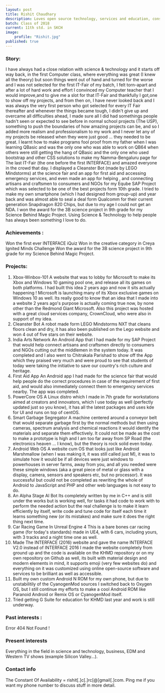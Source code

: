 ```yaml
---
layout: post
title: Rishit Chaudhary
description: Loves open source technology, services and education, constantly evolving and the ultimate perfectionist
batch: Class of 2018
current: 11th std. in SKCH
image: 
    profile: "Rishit.jpg"
published: true
---
```


### Story: 

I have always had a close relation with science & technology and it starts off way back, in the first Computer class, where everything was great (I knew all the theory) but soon things went out of hand and turned for the worse and I was not selected for the first IT-Fair of my batch, I felt torn-apart and after a lot of hard work and effort I convinced my Computer teacher that I would improve,and to give me a slot for that IT-Fair and thankfully I got,one to show off my projects, and from then on, I have never looked back and I was always the very first person who got selected for every IT Fair thereafter and whenever the things became tough, I didn't give up and overcame all difficulties ahead, I made sure all I did had somethings people hadn't seen or expected to see before in normal school projects (The USP), something to push the boundaries of how amazing projects can be, and so I added more realism and professionalism to my work and I never let any of my projects be released when they were just good ... they needed to be great.  I learnt how to make programs fool proof from my father when I was learning QBasic and was the only one who was able to work on QB64 when others were still getting the hang of QBasic and the only one who used bootstrap and other CSS solutions to make my Namma-Bengaluru page for The last IT-Fair (the one before the first INTERFACE) and amazed everyone in the crowd that day. I displayed a Cleanster Bot (made by LEGO Mindstorms) at the science fair and an app for first aid and accessing emergency services, and even made an app for helping , and connecting artisans and craftsmen to consumers and NGOs for my Eqube SAP Project which was selected to be one of the best projects form 10th grade. I tried to make my own smartphone (which I had designed from group-up) and year back and was almost able to seal a deal form Qualcomm for their current generation Snapdragon 820 Chips, but due to my age I could not get an NDA. I won the award for the 3B science project in 9th grade for my Science Behind Magic Project. Using Science & Technology to help people has always been something I love to do.

### Achievements : 

Won the first ever INTERFACE iQuiz
Won in the creative category in Creya Ignited Minds Challenge
Won the award for the 3B science project in 9th grade for my Science Behind Magic Project.

### Projects: 

1. Xbox-Winbox-101
A website that was to lobby for Microsoft to make its Xbox and Windows 10 gaming pool one, and release all its games on both platforms. I had built this idea 2 years ago and now it sits actually happening ! Microsoft is launching many of its Xbox exclusive games on Windows 10 as well. Its really good to know that an idea that I made into a website 2 years ago's purpose is actually coming true now, by none other than the Redmond Giant Microsoft. Also this project was hosted with a great cloud services company, CrownCloud, who were also in support of my idea.
2. Cleanster Bot
A robot made form LEGO Mindstorms NXT that cleans floors clean and dry, it has also been published on the Lego website and won 4 out of five stars on their website.
3. India Arts Network
An Android App that I had made for my SAP Project that would help connect artisans and craftsmen directly to consumers and NGOs cutting out the middlemen in the system today. It was completed and I also went to Chitrakala Parishad to show off the App which they praised very much and were proud to see that students of today were taking the initiative to save our country's rich culture and heritage.
4. First Aid App
An Android app I had made for the science fair that would help people do the correct procedures in case of the requirement of first aid, and would also immediately connect them to emergency services nearby. The app was completed.
5. PowerCore OS 
A Linux distro which I made in 7th grade for workstations aimed at creators and innovators, which I use today as well (perfectly updated just so you know), it has all the latest packages and uses kde for UI and runs on top of centOS.
5. Smart Garbage Segregator
A machine centered around a conveyor belt that would separate garbage first by the normal methods but then using cameras, spectrum analysis and chemical reactions it would identify the materials and separate them effectively. It could not be made as the cost to make a prototype is high and I am too far away from SP Road (the electronics heaven ... I know), but the theory is rock solid even today.
6. Android Web OS
A website cum OS that looks just like Android Marshmallow (when I was making it, it was still called just M), it was to simulate how it would be if all devices were just windows to powerhouses in server farms, away from you, and all you needed were these simple windows (aka a great piece of metal or glass with a display, camera, sensors and speakers etc, but no processor). It was successful but could not be completed as rewriting the whole of Android to JavaScript and PHP and other web languages is not easy to do.
7. An Alpha Stage AI Bot
Its completely written by me in C++ and is still under the works but is working well, for tasks it had code to work with to perform the needed action but the real challenge is to make it learn efficiently by itself, write code and tune code for itself each time it learns something new (or its mistakes) and make sure it does the right thing next time.
8. Car Racing Game In Unreal Engine 4
This is a bare bones car racing game (for today's standards) made in UE4, with 6 cars, including yours, with 3 tracks and a night time one as well. 
9. Made The INTERFACE (2016) website and gave the name INTERFACE V2.0 instead of INTERFACE 2016
I made the website completely from ground up and the code is available on the KHMD repository or on my own repository on Github as well, its built with material design and modern elements in mind, it supports emoji (very few websites do) and everything on it was customized using online open-source software and services to be brilliant as well as accessible.
10. Built my own custom Android N ROM for my own phone, but due to unstabilitily of the CyanogenMod sources I switched back to Oxygen OS, but I still continue my efforts to make a cool Android ROM like Paranoid Android or Remix OS or CyanogenMod itself.
11. Tried getting G Suite for education for KHMD last year and work is still underway.

### Past interests : 

Error 404 Not Found !

### Present interests

Everything in the field in science and technology, business, EDM and Western TV shows (example Silicon Valley...).

### Contact info

The Constant Of Availability = rishit[.]c[.]rc[@]gmail[.]com. 
Ping me if you want my phone number to discuss stuff in more detail.


